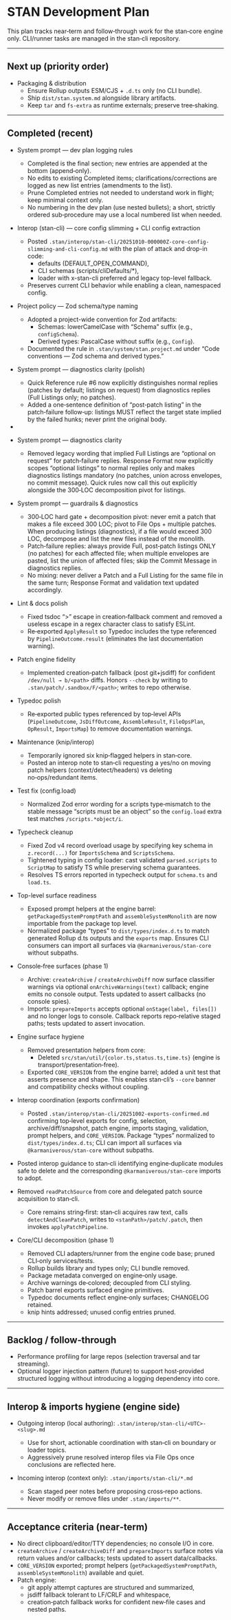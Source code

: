 # STAN Development Plan

This plan tracks near‑term and follow‑through work for the stan‑core engine only. CLI/runner tasks are managed in the stan‑cli repository.

---

## Next up (priority order)

- Packaging & distribution
  - Ensure Rollup outputs ESM/CJS + `.d.ts` only (no CLI bundle).
  - Ship `dist/stan.system.md` alongside library artifacts.
  - Keep `tar` and `fs-extra` as runtime externals; preserve tree‑shaking.

---

## Completed (recent)
- System prompt — dev plan logging rules
  - Completed is the final section; new entries are appended at the bottom (append‑only).
  - No edits to existing Completed items; clarifications/corrections are logged as new list entries (amendments to the list).
  - Prune Completed entries not needed to understand work in flight; keep minimal context only.
  - No numbering in the dev plan (use nested bullets); a short, strictly ordered sub‑procedure may use a local numbered list when needed.

- Interop (stan-cli) — core config slimming + CLI config extraction
  - Posted `.stan/interop/stan-cli/20251010-000000Z-core-config-slimming-and-cli-config.md`
    with the plan of attack and drop-in code:
    - defaults (DEFAULT_OPEN_COMMAND),
    - CLI schemas (scripts/cliDefaults/*),
    - loader with x-stan-cli preferred and legacy top-level fallback.
  - Preserves current CLI behavior while enabling a clean, namespaced config.
- Project policy — Zod schema/type naming
  - Adopted a project-wide convention for Zod artifacts:
    - Schemas: lowerCamelCase with “Schema” suffix (e.g., `configSchema`).
    - Derived types: PascalCase without suffix (e.g., `Config`).
  - Documented the rule in `.stan/system/stan.project.md` under
    “Code conventions — Zod schema and derived types.”
- System prompt — diagnostics clarity (polish)
  - Quick Reference rule #6 now explicitly distinguishes normal replies (patches by default; listings on request) from diagnostics replies (Full Listings only; no patches).
  - Added a one‑sentence definition of “post‑patch listing” in the patch‑failure follow‑up: listings MUST reflect the target state implied by the failed hunks; never print the original body.

-
- System prompt — diagnostics clarity
  - Removed legacy wording that implied Full Listings are “optional on request”
    for patch‑failure replies. Response Format now explicitly scopes “optional    listings” to normal replies only and makes diagnostics listings mandatory (no
    patches, union across envelopes, no commit message). Quick rules now call
    this out explicitly alongside the 300‑LOC decomposition pivot for listings.

- System prompt — guardrails & diagnostics
  - 300‑LOC hard gate + decomposition pivot: never emit a patch that makes a file
    exceed 300 LOC; pivot to File Ops + multiple patches. When producing listings
    (diagnostics), if a file would exceed 300 LOC, decompose and list the new files
    instead of the monolith.
  - Patch‑failure replies: always provide Full, post‑patch listings ONLY (no patches)
    for each affected file; when multiple envelopes are pasted, list the union of
    affected files; skip the Commit Message in diagnostics replies.
  - No mixing: never deliver a Patch and a Full Listing for the same file in the
    same turn; Response Format and validation text updated accordingly.

- Lint & docs polish
  - Fixed tsdoc “\>” escape in creation‑fallback comment and removed a useless
    escape in a regex character class to satisfy ESLint.
  - Re‑exported `ApplyResult` so Typedoc includes the type referenced by
    `PipelineOutcome.result` (eliminates the last documentation warning).

- Patch engine fidelity
  - Implemented creation‑patch fallback (post git+jsdiff) for confident
    `/dev/null → b/<path>` diffs. Honors `--check` by writing to
    `.stan/patch/.sandbox/F/<path>`; writes to repo otherwise.

- Typedoc polish
  - Re‑exported public types referenced by top‑level APIs
    (`PipelineOutcome`, `JsDiffOutcome`, `AssembleResult`, `FileOpsPlan`, `OpResult`, `ImportsMap`) to remove documentation warnings.

- Maintenance (knip/interop)
  - Temporarily ignored six knip‑flagged helpers in stan‑core.
  - Posted an interop note to stan‑cli requesting a yes/no on moving patch helpers (context/detect/headers) vs deleting no‑ops/redundant items.

- Test fix (config.load)
  - Normalized Zod error wording for a scripts type‑mismatch to the stable message “scripts must be an object” so the `config.load` extra test matches `/scripts.*object/i`.

- Typecheck cleanup
  - Fixed Zod v4 record overload usage by specifying key schema in `z.record(...)` for `ImportsSchema` and `ScriptsSchema`.
  - Tightened typing in config loader: cast validated `parsed.scripts` to `ScriptMap` to satisfy TS while preserving schema guarantees.
  - Resolves TS errors reported in typecheck output for `schema.ts` and `load.ts`.

- Top-level surface readiness
  - Exposed prompt helpers at the engine barrel: `getPackagedSystemPromptPath` and `assembleSystemMonolith` are now importable from the package top level.
  - Normalized package "types" to `dist/types/index.d.ts` to match generated Rollup d.ts outputs and the `exports` map. Ensures CLI consumers can import all surfaces via `@karmaniverous/stan-core` without subpaths.

- Console‑free surfaces (phase 1)
  - Archive: `createArchive` / `createArchiveDiff` now surface classifier warnings via optional `onArchiveWarnings(text)` callback; engine emits no console output. Tests updated to assert callbacks (no console spies).
  - Imports: `prepareImports` accepts optional `onStage(label, files[])` and no longer logs to console. Callback reports repo‑relative staged paths; tests updated to assert invocation.

- Engine surface hygiene
  - Removed presentation helpers from core:
    - Deleted `src/stan/util/{color.ts,status.ts,time.ts}` (engine is transport/presentation‑free).
  - Exported `CORE_VERSION` from the engine barrel; added a unit test that asserts presence and shape. This enables stan‑cli’s `--core` banner and compatibility checks without coupling.

- Interop coordination (exports confirmation)
  - Posted `.stan/interop/stan-cli/20251002-exports-confirmed.md` confirming top‑level exports for config, selection, archive/diff/snapshot, patch engine, imports staging, validation, prompt helpers, and `CORE_VERSION`. Package “types” normalized to `dist/types/index.d.ts`; CLI can import all surfaces via `@karmaniverous/stan-core` without subpaths.

- Posted interop guidance to stan‑cli identifying engine‑duplicate modules safe to delete and the corresponding `@karmaniverous/stan-core` imports to adopt.

- Removed `readPatchSource` from core and delegated patch source acquisition to stan‑cli.
  - Core remains string‑first: stan‑cli acquires raw text, calls `detectAndCleanPatch`, writes to `<stanPath>/patch/.patch`, then invokes `applyPatchPipeline`.

- Core/CLI decomposition (phase 1)
  - Removed CLI adapters/runner from the engine code base; pruned CLI‑only services/tests.
  - Rollup builds library and types only; CLI bundle removed.
  - Package metadata converged on engine‑only usage.
  - Archive warnings de‑colored; decoupled from CLI styling.
  - Patch barrel exports surfaced engine primitives.
  - Typedoc documents reflect engine‑only surfaces; CHANGELOG retained.
  - knip hints addressed; unused config entries pruned.

---

## Backlog / follow‑through

- Performance profiling for large repos (selection traversal and tar streaming).
- Optional logger injection pattern (future) to support host‑provided structured logging without introducing a logging dependency into core.

---

## Interop & imports hygiene (engine side)

- Outgoing interop (local authoring): `.stan/interop/stan-cli/<UTC>-<slug>.md`
  - Use for short, actionable coordination with stan‑cli on boundary or loader topics.
  - Aggressively prune resolved interop files via File Ops once conclusions are reflected here.

- Incoming interop (context only): `.stan/imports/stan-cli/*.md`
  - Scan staged peer notes before proposing cross‑repo actions.
  - Never modify or remove files under `.stan/imports/**`.

---

## Acceptance criteria (near‑term)

- No direct clipboard/editor/TTY dependencies; no console I/O in core.
- `createArchive` / `createArchiveDiff` and `prepareImports` surface notes via return values and/or callbacks; tests updated to assert data/callbacks.
- `CORE_VERSION` exported; prompt helpers (`getPackagedSystemPromptPath`, `assembleSystemMonolith`) available and quiet.
- Patch engine:
  - git apply attempt captures are structured and summarized,
  - jsdiff fallback tolerant to LF/CRLF and whitespace,
  - creation‑patch fallback works for confident new‑file cases and nested paths.
